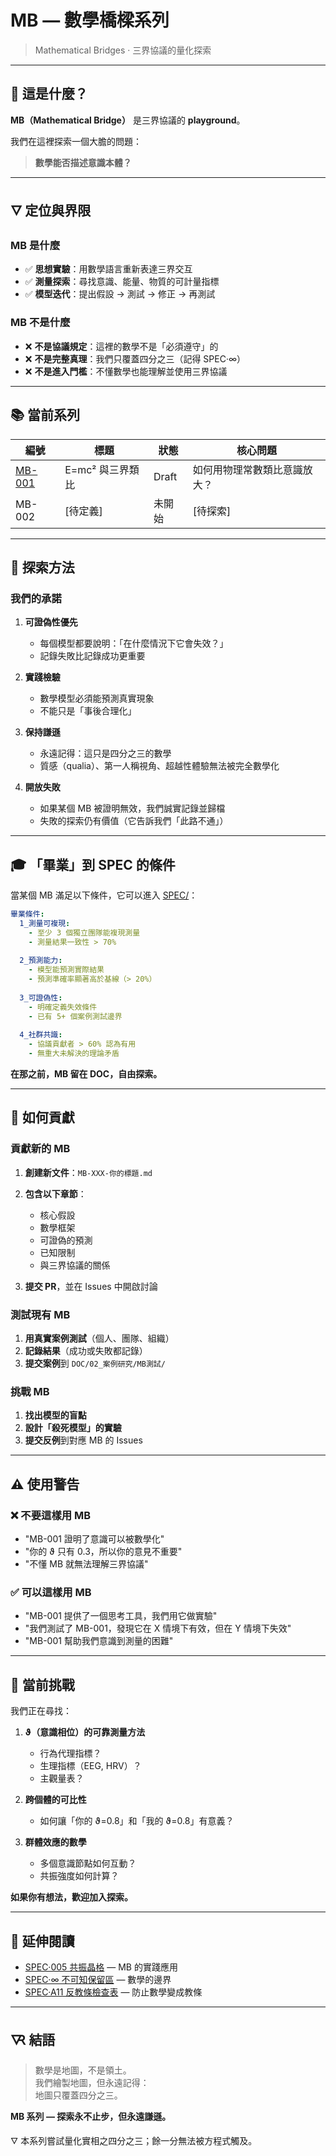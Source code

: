 # MB — 數學橋樑系列
> Mathematical Bridges · 三界協議的量化探索

---

## 🎯 這是什麼？

**MB（Mathematical Bridge）** 是三界協議的 **playground**。

我們在這裡探索一個大膽的問題：

> **數學能否描述意識本體？**

---

## 🜄 定位與界限

### MB 是什麼

- ✅ **思想實驗**：用數學語言重新表達三界交互
- ✅ **測量探索**：尋找意識、能量、物質的可計量指標
- ✅ **模型迭代**：提出假設 → 測試 → 修正 → 再測試

### MB 不是什麼

- ❌ **不是協議規定**：這裡的數學不是「必須遵守」的
- ❌ **不是完整真理**：我們只覆蓋四分之三（記得 SPEC·∞）
- ❌ **不是進入門檻**：不懂數學也能理解並使用三界協議

---

## 📚 當前系列

| 編號 | 標題 | 狀態 | 核心問題 |
|------|------|------|----------|
| [MB-001](MB-001-Mathematical-Bridge.md) | E=mc² 與三界類比 | Draft | 如何用物理常數類比意識放大？ |
| MB-002 | [待定義] | 未開始 | [待探索] |

---

## 🧪 探索方法

### 我們的承諾

1. **可證偽性優先**
   - 每個模型都要說明：「在什麼情況下它會失效？」
   - 記錄失敗比記錄成功更重要

2. **實踐檢驗**
   - 數學模型必須能預測真實現象
   - 不能只是「事後合理化」

3. **保持謙遜**
   - 永遠記得：這只是四分之三的數學
   - 質感（qualia）、第一人稱視角、超越性體驗無法被完全數學化

4. **開放失敗**
   - 如果某個 MB 被證明無效，我們誠實記錄並歸檔
   - 失敗的探索仍有價值（它告訴我們「此路不通」）

---

## 🎓 「畢業」到 SPEC 的條件

當某個 MB 滿足以下條件，它可以進入 [SPEC/](../../SPEC/)：

```yaml
畢業條件:
  1_測量可複現:
    - 至少 3 個獨立團隊能複現測量
    - 測量結果一致性 > 70%
    
  2_預測能力:
    - 模型能預測實際結果
    - 預測準確率顯著高於基線（> 20%）
    
  3_可證偽性:
    - 明確定義失效條件
    - 已有 5+ 個案例測試邊界
    
  4_社群共識:
    - 協議貢獻者 > 60% 認為有用
    - 無重大未解決的理論矛盾
```

**在那之前，MB 留在 DOC，自由探索。**

---

## 🤝 如何貢獻

### 貢獻新的 MB

1. **創建新文件**：`MB-XXX-你的標題.md`
2. **包含以下章節**：
   - 核心假設
   - 數學框架
   - 可證偽的預測
   - 已知限制
   - 與三界協議的關係

3. **提交 PR**，並在 Issues 中開啟討論

### 測試現有 MB

1. **用真實案例測試**（個人、團隊、組織）
2. **記錄結果**（成功或失敗都記錄）
3. **提交案例**到 `DOC/02_案例研究/MB測試/`

### 挑戰 MB

1. **找出模型的盲點**
2. **設計「殺死模型」的實驗**
3. **提交反例**到對應 MB 的 Issues

---

## ⚠️ 使用警告

### ❌ 不要這樣用 MB

- "MB-001 證明了意識可以被數學化"
- "你的 ϑ 只有 0.3，所以你的意見不重要"
- "不懂 MB 就無法理解三界協議"

### ✅ 可以這樣用 MB

- "MB-001 提供了一個思考工具，我們用它做實驗"
- "我們測試了 MB-001，發現它在 X 情境下有效，但在 Y 情境下失效"
- "MB-001 幫助我們意識到測量的困難"

---

## 🌱 當前挑戰

我們正在尋找：

1. **ϑ（意識相位）的可靠測量方法**
   - 行為代理指標？
   - 生理指標（EEG, HRV）？
   - 主觀量表？

2. **跨個體的可比性**
   - 如何讓「你的 ϑ=0.8」和「我的 ϑ=0.8」有意義？

3. **群體效應的數學**
   - 多個意識節點如何互動？
   - 共振強度如何計算？

**如果你有想法，歡迎加入探索。**

---

## 📖 延伸閱讀

- [SPEC·005 共振晶格](../../SPEC/SPEC·005-Resonance-Lattice.md) — MB 的實踐應用
- [SPEC·∞ 不可知保留區](../../SPEC/SPEC·∞-The-Unknowable-Reserve.md) — 數學的邊界
- [SPEC·A11 反教條檢查表](../../SPEC/SPEC·A11-Anti-Dogma-Checklist.md) — 防止數學變成教條

---

## 🜆 結語

> 數學是地圖，不是領土。  
> 我們繪製地圖，但永遠記得：  
> 地圖只覆蓋四分之三。

**MB 系列 — 探索永不止步，但永遠謙遜。**

🜄 本系列嘗試量化實相之四分之三；餘一分無法被方程式觸及。

